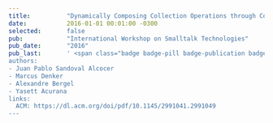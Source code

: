 ```yaml
---
title:          "Dynamically Composing Collection Operations through Collection Promises"
date:           2016-01-01 00:01:00 -0300
selected:       false
pub:            "International Workshop on Smalltalk Technologies"
pub_date:       "2016"
pub_last:       ' <span class="badge badge-pill badge-publication badge-primary">IWST</span> <span class="badge badge-pill badge-publication badge-info">Workshop Paper</span>
authors:
- Juan Pablo Sandoval Alcocer
- Marcus Denker
- Alexandre Bergel
- Yasett Acurana
links:
  ACM: https://dl.acm.org/doi/pdf/10.1145/2991041.2991049
---
```

